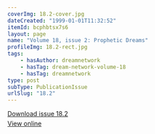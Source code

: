 ```yaml
---
coverImg: 18.2-cover.jpg
dateCreated: "1999-01-01T11:32:52"
itemId: bcphbtsx7s6
layout: page
name: "Volume 18, issue 2: Prophetic Dreams"
profileImg: 18.2-rect.jpg
tags:
    - hasAuthor: dreamnetwork
    - hasTag: dream-network-volume-18
    - hasTag: dreamnetwork
type: post
subType: PublicationIssue
urlSlug: "18.2"
---
```


<p style="margin-block-end: 5px; margin-block-start: 5px;"><a href="../files/pdfs/Volume_18/18.2-Dream-Network-Vol-18-No-2.pdf" download="">Download issue 18.2</a></p><p style="margin-block-end: 5px; margin-block-start: 5px;"><a href="../files/pdfs/Volume_18/18.2-Dream-Network-Vol-18-No-2.pdf">View online</a></p>
